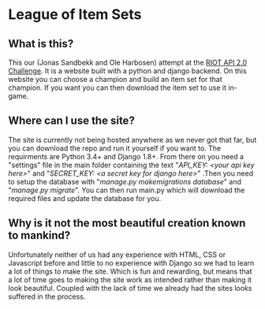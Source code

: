 # League of Item Sets

What is this?
--
This our (Jonas Sandbekk and Ole Harbosen) attempt at the [RIOT API 2.0 Challenge](https://developer.riotgames.com/discussion/announcements/show/2lxEyIcE).
It is a website built with a python and django backend. On this website you can choose a champion and build an item set for that champion. If you want you can then download the item set to use it in-game.

Where can I use the site?
--
The site is currently not being hosted anywhere as we never got that far, but you can download the repo and run it yourself if you want to. The requirments are Python 3.4+ and Django 1.8+. From there on you need a "settings" file in the main folder containing the text "_API_KEY: \<your api key here\>_" and "_SECRET_KEY: \<a secret key for django here\>_" .Then you need to setup the database with "_manage.py makemigrations database_" and "_manage.py migrate_". You can then run main.py which will download the required files and update the database for you.

Why is it not the most beautiful creation known to mankind?
--
Unfortunately neither of us had any experience with HTML, CSS or Javascript before and little to no experience with Django so we had to learn a lot of things to make the site. Which is fun and rewarding, but means that a lot of time goes to making the site work as intended rather than making it look beautiful. Coupled with the lack of time we already had the sites looks suffered in the process.
